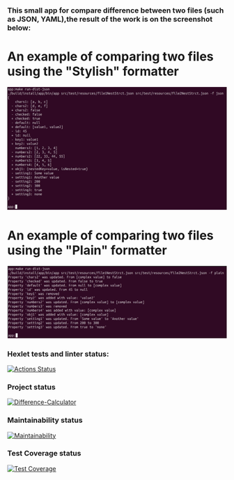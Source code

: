 ### This small app for compare difference between two files (such as JSON, YAML),the result of the work is on the screenshot below: 
# An example of comparing two files using the "Stylish" formatter
![Alt text](app/Img/Screenshotstep08.jpg)
# An example of comparing two files using the "Plain" formatter
![Alt text](app/Img/Screenshotstep09.png)
### Hexlet tests and linter status:
[![Actions Status](https://github.com/VictorGotsenko/java-project-71/actions/workflows/hexlet-check.yml/badge.svg)](https://github.com/VictorGotsenko/java-project-71/actions)
### Project status 
[![Difference-Calculator](https://github.com/VictorGotsenko/java-project-71/actions/workflows/DifferenceCalculator.yml/badge.svg)](https://github.com/VictorGotsenko/java-project-71/actions/workflows/DifferenceCalculator.yml)
### Maintainability status
[![Maintainability](https://api.codeclimate.com/v1/badges/0e024006e994b71fd778/maintainability)](https://codeclimate.com/github/VictorGotsenko/java-project-71/maintainability)
### Test Coverage status
[![Test Coverage](https://api.codeclimate.com/v1/badges/0e024006e994b71fd778/test_coverage)](https://codeclimate.com/github/VictorGotsenko/java-project-71/test_coverage)
